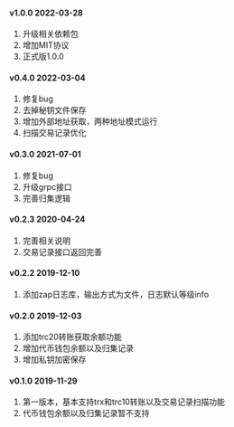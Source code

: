 #### v1.0.0 2022-03-28

1. 升级相关依赖包
2. 增加MIT协议
3. 正式版1.0.0

#### v0.4.0 2022-03-04

1. 修复bug
2. 去掉秘钥文件保存
3. 增加外部地址获取，两种地址模式运行
4. 扫描交易记录优化

#### v0.3.0 2021-07-01

1. 修复bug
2. 升级grpc接口
3. 完善归集逻辑

#### v0.2.3 2020-04-24

1. 完善相关说明
2. 交易记录接口返回完善

#### v0.2.2 2019-12-10

1. 添加zap日志库，输出方式为文件，日志默认等级info

#### v0.2.0 2019-12-03

1. 添加trc20转账获取余额功能
2. 增加代币钱包余额以及归集记录
3. 增加私钥加密保存

#### v0.1.0 2019-11-29

1. 第一版本，基本支持trx和trc10转账以及交易记录扫描功能
2. 代币钱包余额以及归集记录暂不支持